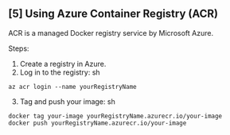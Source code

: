 ## [5] Using Azure Container Registry (ACR)
ACR is a managed Docker registry service by Microsoft Azure.

Steps:
1. Create a registry in Azure.
2. Log in to the registry:
sh
```
az acr login --name yourRegistryName
```
3. Tag and push your image:
sh
```
docker tag your-image yourRegistryName.azurecr.io/your-image
docker push yourRegistryName.azurecr.io/your-image
```
